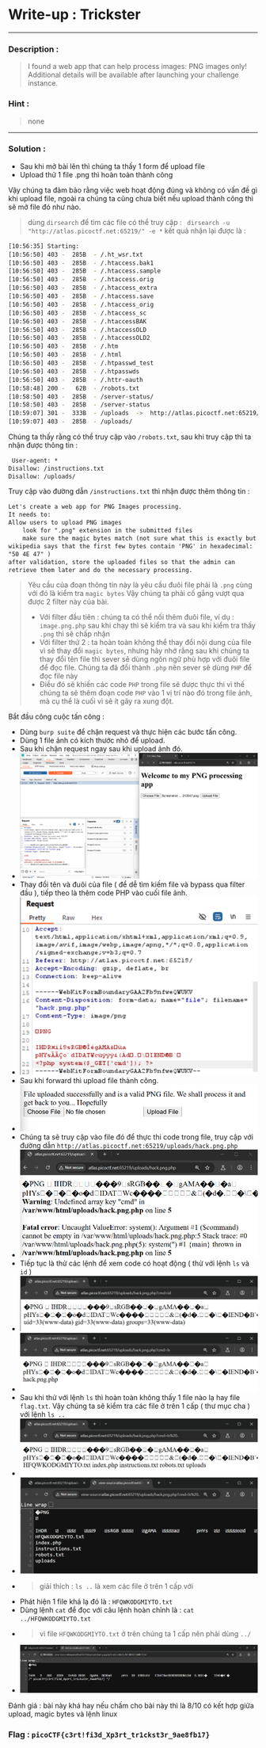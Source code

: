 # Write-up : Trickster
---
### Description : 
> I found a web app that can help process images: PNG images only!
> Additional details will be available after launching your challenge instance.
### Hint :
> none
---
### Solution :
- Sau khi mở bài lên thì chúng ta thấy 1 form để upload file
- Upload thử 1 file .png thì hoàn toàn thành công

Vậy chúng ta đảm bảo rằng việc web hoạt động đúng và không có vấn đề gì khi upload file, ngoài ra chúng ta cũng chưa biết nếu upload thành công thì sẽ mở file đó như nào.
> dùng ``dirsearch`` để tìm các file có thể truy cập : ``  dirsearch -u "http://atlas.picoctf.net:65219/" -e *
 `` kết quả nhận lại được là : 
```bash
[10:56:35] Starting: 
[10:56:50] 403 -  285B  - /.ht_wsr.txt                                      
[10:56:50] 403 -  285B  - /.htaccess.bak1                                   
[10:56:50] 403 -  285B  - /.htaccess.sample                                 
[10:56:50] 403 -  285B  - /.htaccess.orig
[10:56:50] 403 -  285B  - /.htaccess_extra                                  
[10:56:50] 403 -  285B  - /.htaccess.save                                   
[10:56:50] 403 -  285B  - /.htaccess_orig
[10:56:50] 403 -  285B  - /.htaccess_sc
[10:56:50] 403 -  285B  - /.htaccessBAK
[10:56:50] 403 -  285B  - /.htaccessOLD
[10:56:50] 403 -  285B  - /.htaccessOLD2
[10:56:50] 403 -  285B  - /.htm                                             
[10:56:50] 403 -  285B  - /.html
[10:56:50] 403 -  285B  - /.htpasswd_test
[10:56:50] 403 -  285B  - /.htpasswds
[10:56:50] 403 -  285B  - /.httr-oauth                                      
[10:58:48] 200 -   62B  - /robots.txt                                        
[10:58:50] 403 -  285B  - /server-status/                                    
[10:58:50] 403 -  285B  - /server-status
[10:59:07] 301 -  333B  - /uploads  ->  http://atlas.picoctf.net:65219/uploads/
[10:59:07] 403 -  285B  - /uploads/ 
```
Chúng ta thấy rằng có thể truy cập vào `` /robots.txt ``, sau khi truy cập thì ta nhận được thông tin :
```
 User-agent: *
Disallow: /instructions.txt
Disallow: /uploads/
```
Truy cập vào đường dẫn `` /instructions.txt `` thì nhận được thêm thông tin : 

```
Let's create a web app for PNG Images processing.
It needs to:
Allow users to upload PNG images
	look for ".png" extension in the submitted files
	make sure the magic bytes match (not sure what this is exactly but wikipedia says that the first few bytes contain 'PNG' in hexadecimal: "50 4E 47" )
after validation, store the uploaded files so that the admin can retrieve them later and do the necessary processing.
```
> Yêu cầu của đoạn thông tin này là yêu cầu đuôi file phải là `` .png `` cùng với đó là kiểm tra `` magic bytes ``
> Vậy chúng ta phải cố gắng vượt qua được 2 filter này của bài.
> - Với filter đầu tiên : chúng ta có thể nối thêm đuôi file, ví dụ : `` image.png.php `` sau khi chạy thì sẽ kiểm tra và sau khi kiểm tra thấy `` .png `` thì sẽ chấp nhận
> - Với filter thứ 2 : ta hoàn toàn không thể thay đổi nội dung của file vì sẽ thay đổi `` magic bytes ``, nhưng hãy nhớ rằng sau khi chúng ta thay đổi tên file thì sever sẽ dùng ngôn ngữ phù hợp với đuôi file để đọc file. Chúng ta đã đổi thành `` .php `` nên sever sẽ dùng `` PHP `` để đọc file này
> - Điều đó sẽ khiến các code `` PHP `` trong file sẽ được thực thi vì thế chúng ta sẽ thêm đoạn code `` PHP `` vào 1 vị trí nào đó trong file ảnh, mà cụ thể là cuối vì sẽ ít gây ra xung đột.

Bắt đầu công cuộc tấn công :
- Dùng `` burp suite `` để chặn request và thực hiện các bước tấn công.
- Dùng 1 file ảnh có kích thước nhỏ để upload.
- Sau khi chặn request ngay sau khi upload ảnh đó.
- ![](../img/Trickster-rq.png)
- Thay đổi tên và đuôi của file ( để dễ tìm kiếm file và bypass qua filter đầu ), tiếp theo là thêm code PHP vào cuối file ảnh.
- ![](../img/Trickster-f.png)
- Sau khi forward thì upload file thành công.
- ![](../img/Trickster-s.png)
- Chúng ta sẽ truy cập vào file đó để thực thi code trong file, truy cập với đường dẫn `` http://atlas.picoctf.net:65219/uploads/hack.png.php ``
- ![](../img/Trickster-j.png)
- Tiếp tục là thử các lệnh để xem code có hoạt động ( thử với lệnh `` ls `` và `` id `` )
- ![](../img/Trickster-t1.png)
- ![](../img/Trickster-t2.png)
- Sau khi thử với lệnh `` ls `` thì hoàn toàn không thấy 1 file nào lạ hay file `` flag.txt ``. Vậy chúng ta sẽ kiểm tra các file ở trên 1 cấp ( thư mục cha ) với lệnh `` ls .. ``
- ![](../img/Trickster-ls.png)
- ![](../img/Trickster-ls-cu.png)
- > giải thích : `` ls .. `` là xem các file ở trên 1 cấp với
- Phát hiện 1 file khá lạ đó là : `` HFQWKODGMIYTO.txt ``
- Dùng lệnh `` cat `` để đọc với câu lệnh hoàn chỉnh là : `` cat ../HFQWKODGMIYTO.txt ``
- > vì file `` HFQWKODGMIYTO.txt `` ở trên chúng ta 1 cấp nên phải dùng `` ../ ``
- ![](../img/Trickster-flag.png)

Đánh giá : bài này khá hay nếu chấm cho bài này thì là 8/10 có kết hợp giữa upload, magic bytes và lệnh linux
### Flag : `` picoCTF{c3rt!fi3d_Xp3rt_tr1ckst3r_9ae8fb17} ``
